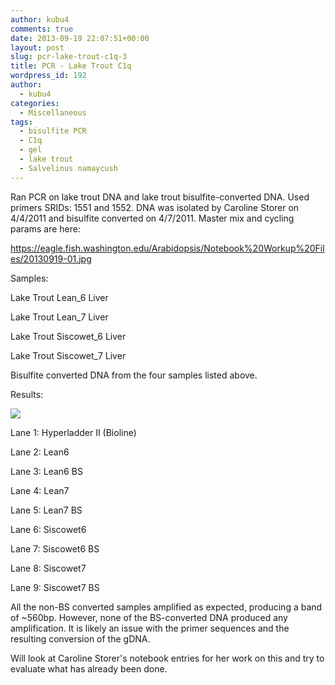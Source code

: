 ```yaml
---
author: kubu4
comments: true
date: 2013-09-19 22:07:51+00:00
layout: post
slug: pcr-lake-trout-c1q-3
title: PCR - Lake Trout C1q
wordpress_id: 192
author:
  - kubu4
categories:
  - Miscellaneous
tags:
  - bisulfite PCR
  - C1q
  - gel
  - lake trout
  - Salvelinus namaycush
---
```


Ran PCR on lake trout DNA and lake trout bisulfite-converted DNA. Used primers SRIDs: 1551 and 1552. DNA was isolated by Caroline Storer on 4/4/2011 and bisulfite converted on 4/7/2011. Master mix and cycling params are here:

https://eagle.fish.washington.edu/Arabidopsis/Notebook%20Workup%20Files/20130919-01.jpg

Samples:

Lake Trout Lean_6 Liver

Lake Trout Lean_7 Liver

Lake Trout Siscowet_6 Liver

Lake Trout Siscowet_7 Liver

Bisulfite converted DNA from the four samples listed above.

Results:

![](https://eagle.fish.washington.edu/Arabidopsis/Notebook%20Workup%20Files/20130919_Gel.JPG)

Lane 1: Hyperladder II (Bioline)

Lane 2: Lean6

Lane 3: Lean6 BS

Lane 4: Lean7

Lane 5: Lean7 BS

Lane 6: Siscowet6

Lane 7: Siscowet6 BS

Lane 8: Siscowet7

Lane 9: Siscowet7 BS

All the non-BS converted samples amplified as expected, producing a band of ~560bp. However, none of the BS-converted DNA produced any amplification. It is likely an issue with the primer sequences and the resulting conversion of the gDNA.

Will look at Caroline Storer's notebook entries for her work on this and try to evaluate what has already been done.
